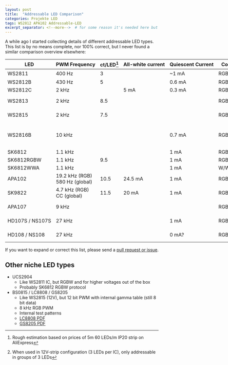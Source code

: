 ```yaml
---
layout: post
title:  "Addressable LED Comparison"
categories: Projekte LED
tags: WS2812 APA102 Addressable-LED
excerpt_separator: <!--more-->  # for some reason it's needed here but works elsewhere without?
---
```


A while ago I started collecting details of different addressable LED types. This list is by no means complete, nor 100% correct, but I never found a similar comparison overview elsewhere:

<!--more-->

| LED             | PWM Frequency                      | ct/LED[^1] | All-white current | Quiescent Current | Colors | Voltage  | Notes                                                                                                                                                         | Datasheet                                                                                                                                                                                 |
|-----------------|------------------------------------|------------|-------------------|-------------------|--------|----------|---------------------------------------------------------------------------------------------------------------------------------------------------------------|-------------------------------------------------------------------------------------------------------------------------------------------------------------------------------------------|
| WS2811          | 400 Hz                             | 3          |                   | ~1 mA             | RGB    | 12 V[^2] |                                                                                                                                                               | [PDF](/uploads/2022-05-29-addressable-led-comparison/WS2811.pdf)                                                                                                                          |
| WS2812B         | 430 Hz                             | 5          |                   | 0.6 mA            | RGB    | 5 V      |                                                                                                                                                               | [PDF](/uploads/2022-05-29-addressable-led-comparison/WS2812B.pdf)                                                                                                                         |
| WS2812C         | 2 kHz                              |            | 5 mA              | 0.3 mA            | RGB    | 5 V      |                                                                                                                                                               | [PDF](/uploads/2022-05-29-addressable-led-comparison/WS2812C.pdf)                                                                                                                         |
| WS2813          | 2 kHz                              | 8.5        |                   |                   | RGB    | 5 V      | - Backup data pin <br>- Integrated capacitor                                                                                                                  | [PDF](/uploads/2022-05-29-addressable-led-comparison/WS2813.pdf)                                                                                                                          |
| WS2815          | 2 kHz                              | 7.5        |                   |                   | RGB    | 12 V     | - Backup data pin <br>- Directly 12V compatible, although [inefficiently](https://twitter.com/_LeoDJ/status/1146876845197090823)                              | [PDF](/uploads/2022-05-29-addressable-led-comparison/WS2815.pdf)                                                                                                                          |
| WS2816B         | 10 kHz                             |            |                   | 0.7 mA            | RGB    | 5V       | - Backup data pin <br>- 16 bit resolution per color <br>- Additional 4 bit gamma <br>- Only available in small SMD packages and no strips currently available | [PDF (English, auto translated)](/uploads/2022-05-29-addressable-led-comparison/WS2816B-2020_en.pdf) <br>[PDF (Chinese)](/uploads/2022-05-29-addressable-led-comparison/WS2816B-2020.pdf) |
| SK6812          | 1.1 kHz                            |            |                   | 1 mA              | RGB    | 5 V      |                                                                                                                                                               | [PDF](/uploads/2022-05-29-addressable-led-comparison/SK6812_RGB.pdf)                                                                                                                      |
| SK6812RGBW      | 1.1 kHz                            | 9.5        |                   | 1 mA              | RGBW   | 5 V      |                                                                                                                                                               | [PDF](/uploads/2022-05-29-addressable-led-comparison/SK6812_RGBW.pdf)                                                                                                                     |
| SK6812WWA       | 1.1 kHz                            |            |                   | 1 mA              | W/WW/A | 5 V      |                                                                                                                                                               | [PDF](/uploads/2022-05-29-addressable-led-comparison/SK6812_WWA.pdf)                                                                                                                      |
| APA102          | 19.2 kHz (RGB) <br>580 Hz (global) | 10.5       | 24.5 mA           | 1 mA              | RGB    | 5 V      | - SPI protocol <br>- [Protocol Quirks](https://cpldcpu.wordpress.com/2014/11/30/understanding-the-apa102-superled/)                                           | [PDF](/uploads/2022-05-29-addressable-led-comparison/APA102.pdf)                                                                                                                          |
| SK9822          | 4.7 kHz (RGB) <br>CC (global)      | 11.5       | 20 mA             | 1 mA              | RGB    | 5 V      | - Constant current global brightness <br>- [APA102 Comparison](https://cpldcpu.wordpress.com/2016/12/13/sk9822-a-clone-of-the-apa102/)                        | [PDF](/uploads/2022-05-29-addressable-led-comparison/SK9822.pdf)                                                                                                                          |
| APA107          | 9 kHz                              |            |                   |                   | RGB    | 5V       | - APA102 SPI protocol <br>- Constant current global brightness (probably)                                                                                     | [PDF](/uploads/2022-05-29-addressable-led-comparison/APA107.pdf)                                                                                                                          |
| HD107S / NS107S | 27 kHz                             |            |                   | 1 mA              | RGB    | 5V       | - APA102 SPI protocol <br>- Constant current global brightness (probably)                                                                                     | [PDF](/uploads/2022-05-29-addressable-led-comparison/NS107S.pdf)                                                                                                                          |
| HD108 / NS108   | 27 kHz                             |            |                   | 0 mA?             | RGB    | 5V       | - SPI protocol <br>- 16 bit color + 5 bit CC per color                                                                                                        | [PDF](/uploads/2022-05-29-addressable-led-comparison/NS108.pdf)                                                                                                                           |



If you want to expand or correct this list, please send a [pull request or issue](https://github.com/LeoDJ/Blog/blob/master/_posts/2022-05-29-addressable-led-comparison.md).

## Other niche LED types
* UCS2904
  * Like WS2811 IC, but RGBW and for higher voltages out of the box
  * Probably SK6812 RGBW protocol
* BS0815 / LC8808 / GS8205
  * Like WS2815 (12V), but 12 bit PWM with internal gamma table (still 8 bit data)
  * 8 kHz RGB PWM
  * Internal test patterns
  * [LC8808 PDF](http://addressable-led.com/UploadFile/upi/file/20190318/LC8808-LED.pdf)
  * [GS8205 PDF](https://www.ledlightinghut.com/files/GS8208.pdf)


[^1]: Rough estimation based on prices of 5m 60 LEDs/m IP20 strip on AliExpress
[^2]: When used in 12V-strip configuration (3 LEDs per IC), only addressable in groups of 3 LEDs

<style type="text/css">
    /* Expand table completely, users now might have to scroll horizontally, but the table isn't completely cramped that way */
    table {
        width: max-content;
    }
</style>